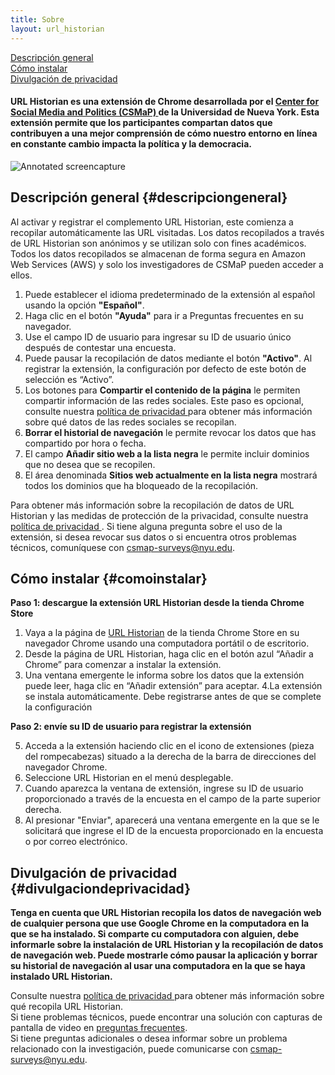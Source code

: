```yaml
---
title: Sobre
layout: url_historian
---
```


[Descripción general](#descripciongeneral)<br>
[Cómo instalar](#comoinstalar)<br>
[Divulgación de privacidad](#divulgaciondeprivacidad)<br>


#### URL Historian es una extensión de Chrome desarrollada por el <a href="https://csmapnyu.org/">Center for Social Media and Politics (CSMaP) </a> de la Universidad de Nueva York. Esta extensión permite que los participantes compartan datos que contribuyen a una mejor comprensión de cómo nuestro entorno en línea en constante cambio impacta la política y la democracia.

![Annotated screencapture](images/url_historian-marked-up-es.png)

## Descripción general {#descripciongeneral}
Al activar y registrar el complemento URL Historian, este comienza a recopilar automáticamente las URL visitadas. Los datos recopilados a través de URL Historian son anónimos y se utilizan solo con fines académicos. Todos los datos recopilados se almacenan de forma segura en Amazon Web Services (AWS) y solo los investigadores de CSMaP pueden acceder a ellos.
1. Puede establecer el idioma predeterminado de la extensión al español usando la opción **"Español"**.
2. Haga clic en el botón **"Ayuda"** para ir a Preguntas frecuentes en su navegador.
3. Use el campo ID de usuario para ingresar su ID de usuario único después de contestar una encuesta.
4. Puede pausar la recopilación de datos mediante el botón **"Activo"**. Al registrar la extensión, la configuración por defecto de este botón de selección es “Activo”.
5. Los botones para **Compartir el contenido de la página** le permiten compartir información de las redes sociales. Este paso es opcional, consulte nuestra <a href="https://www.csmapsurveys.org/csmap_privacy_policy_es.html">política de privacidad </a> para obtener más información sobre qué datos de las redes sociales se recopilan.
6. **Borrar el historial de navegación** le permite revocar los datos que has compartido por hora o fecha.
7. El campo **Añadir sitio web a la lista negra** le permite incluir dominios que no desea que se recopilen.
8. El área denominada **Sitios web actualmente en la lista negra** mostrará todos los dominios que ha bloqueado de la recopilación.

Para obtener más información sobre la recopilación de datos de URL Historian y las medidas de protección de la privacidad, consulte nuestra <a href="https://www.csmapsurveys.org/csmap_privacy_policy_es.html">política de privacidad </a>. Si tiene alguna pregunta sobre el uso de la extensión, si desea revocar sus datos o si encuentra otros problemas técnicos, comuníquese con csmap-surveys@nyu.edu.


## Cómo instalar {#comoinstalar}

**Paso 1: descargue la extensión URL Historian desde la tienda Chrome Store**

1. Vaya a la página de <a href="https://chromewebstore.google.com/detail/url-historian/imdfbahhoamgbblienjdoeafphlngdim?authuser=0&hl=es">URL Historian</a> de la tienda Chrome Store en su navegador Chrome usando una computadora portátil o de escritorio.
2. Desde la página de URL Historian, haga clic en el botón azul “Añadir a Chrome” para comenzar a instalar la extensión. 
3. Una ventana emergente le informa sobre los datos que la extensión puede leer, haga clic en “Añadir extensión” para aceptar.
4.La extensión se instala automáticamente. Debe registrarse antes de que se complete la configuración

**Paso 2: envíe su ID de usuario para registrar la extensión**

5. Acceda a la extensión haciendo clic en el icono de extensiones (pieza del rompecabezas) situado a la derecha de la barra de direcciones del navegador Chrome.
6. Seleccione URL Historian en el menú desplegable. 
7. Cuando aparezca la ventana de extensión, ingrese su ID de usuario proporcionado a través de la encuesta en el campo de la parte superior derecha.
8. Al presionar "Enviar", aparecerá una ventana emergente en la que se le solicitará que ingrese el ID de la encuesta proporcionado en la encuesta o por correo electrónico.

## Divulgación de privacidad {#divulgaciondeprivacidad}
**Tenga en cuenta que URL Historian recopila los datos de navegación web de cualquier persona que use Google Chrome en la computadora en la que se ha instalado. Si comparte cu computadora con alguien, debe informarle sobre la instalación de URL Historian y la recopilación de datos de navegación web. Puede mostrarle cómo pausar la aplicación y borrar su historial de navegación al usar una computadora en la que se haya instalado URL Historian.**

Consulte nuestra <a href="https://www.csmapsurveys.org/csmap_privacy_policy_es.html">política de privacidad </a> para obtener más información sobre qué recopila URL Historian.</br> Si tiene problemas técnicos, puede encontrar una solución con capturas de pantalla de video en <a href="https://www.csmapsurveys.org/url_historian_ayuda.html"> preguntas frecuentes</a>.</br> Si tiene preguntas adicionales o desea informar sobre un problema relacionado con la investigación, puede comunicarse con <a href="mailto:csmap-surveys@nyu.edu">csmap-surveys@nyu.edu</a>.
